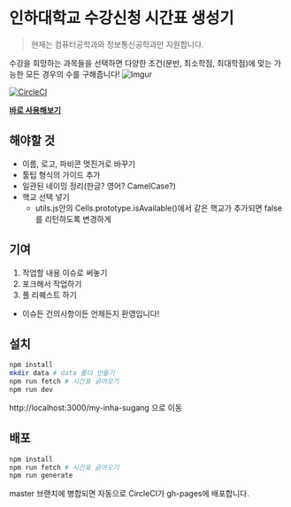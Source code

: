 # 인하대학교 수강신청 시간표 생성기
> 현재는 컴퓨터공학과와 정보통신공학과만 지원합니다.

수강을 희망하는 과목들을 선택하면 다양한 조건(분반, 최소학점, 최대학점)에 맞는 가능한 모든 경우의 수를 구해줍니다!
![Imgur](https://i.imgur.com/y4ELmpo.png)

[![CircleCI](https://circleci.com/gh/Agrajak/my-inha-sugang/tree/master.svg?style=svg)](https://circleci.com/gh/Agrajak/my-inha-sugang/tree/master)


[**바로 사용해보기**](https://agrajak.github.io/my-inha-sugang/)

## 해야할 것
 - 이름, 로고, 파비콘 멋진거로 바꾸기
 - 툴팁 형식의 가이드 추가
 - 일관된 네이밍 정리(한글? 영어? CamelCase?)
 - 핵교 선택 넣기
   - utils.js안의 Cells.prototype.isAvailable()에서 같은 핵교가 추가되면 false를 리턴하도록 변경하게

## 기여
 1. 작업할 내용 이슈로 써놓기
 2. 포크해서 작업하기
 3. 풀 리퀘스트 하기 
 - 이슈든 건의사항이든 언제든지 환영입니다!

## 설치
```bash
npm install
mkdir data # data 폴더 만들기
npm run fetch # 시간표 긁어오기
npm run dev
```
http://localhost:3000/my-inha-sugang 으로 이동

## 배포 
```bash
npm install 
npm run fetch # 시간표 긁어오기
npm run generate
```
master 브랜치에 병합되면 자동으로 CircleCI가 gh-pages에 배포합니다.